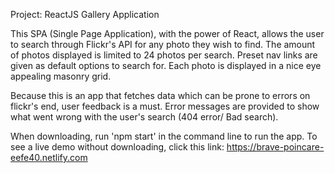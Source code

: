Project: ReactJS Gallery Application

This SPA (Single Page Application), with the power of React, allows the user to search through Flickr's API for any photo they wish to find. The amount of photos displayed is limited to 24 photos per search. Preset nav links are given as default options to search for. Each photo is displayed in a nice eye appealing masonry grid.

Because this is an app that fetches data which can be prone to errors on flickr's end, user feedback is a must. Error messages are provided to show what went wrong with the user's search (404 error/ Bad search).

When downloading, run 'npm start' in the command line to run the app.
To see a live demo without downloading, click this link: https://brave-poincare-eefe40.netlify.com
